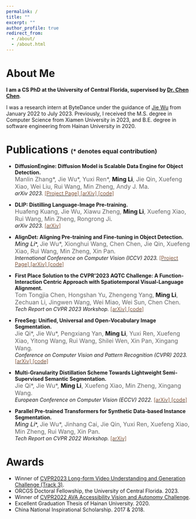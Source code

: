 ```yaml
---
permalink: /
title: ""
excerpt: ""
author_profile: true
redirect_from:
  - /about/
  - /about.html
---
```


# About Me
**I am a CS PhD at the University of Central Florida, supervised by [Dr. Chen Chen](https://www.crcv.ucf.edu/chenchen/index.html)**.

I was a research intern at ByteDance under the guidance of [Jie Wu](https://wujie1010.github.io/) from January 2022 to July 2023. Previously, I received the M.S. degree in Computer Science from Xiamen University in 2023, and B.E. degree in software engineering from Hainan University in 2020.

# Publications <font size=3>(* denotes equal contribution)</font>
* **DiffusionEngine: Diffusion Model is Scalable Data Engine for Object Detection.**<br> <font color="#666666" size=3>Manlin Zhang*, Jie Wu*, Yuxi Ren*, </font>**<font size=3>Ming Li</font>**<font color="#666666" size=3>, Jie Qin, Xuefeng Xiao, Wei Liu, Rui Wang, Min Zheng, Andy J. Ma</font>.<br>
*arXiv 2023.* [<font color="#86583D"> [Project Page] </font>](https://mettyz.github.io/DiffusionEngine/) [<font color="#86583D"> [arXiv] </font>](https://arxiv.org/abs/2309.03893) [<font color="#86583D"> [code] </font>](https://github.com/bytedance/DiffusionEngine)

* **DLIP: Distilling Language-Image Pre-training.**<br> <font color="#666666" size=3>Huafeng Kuang, Jie Wu, Xiawu Zheng, </font>**<font size=3>Ming Li</font>**<font color="#666666" size=3>, Xuefeng Xiao, Rui Wang, Min Zheng, Rongrong Ji</font>.<br>
*arXiv 2023.* [<font color="#86583D"> [arXiv] </font>](https://arxiv.org/abs/2308.12956)

* **AlignDet: Aligning Pre-training and Fine-tuning in Object Detection.**<br>
**<font size=3>Ming Li*</font>**, <font color="#666666"  size=3> Jie Wu*, Xionghui Wang, Chen Chen, Jie Qin, Xuefeng Xiao, Rui Wang, Min Zheng, Xin Pan</font>.<br>
*International Conference on Computer Vision (ICCV) 2023.* [<font color="#86583D"> [Project Page] </font>](https://liming-ai.github.io/AlignDet/) [<font color="#86583D"> [arXiv] </font>](https://arxiv.org/abs/2307.11077) [<font color="#86583D"> [code] </font>](https://github.com/liming-ai/AlignDet)

* **First Place Solution to the CVPR'2023 AQTC Challenge: A Function-Interaction Centric Approach with Spatiotemporal Visual-Language Alignment.**<br> <font color="#666666" size=3> Tom Tongjia Chen, Hongshan Yu, Zhengeng Yang,</font> **<font size=3> Ming Li</font>**<font color="#666666" size=3>, Zechuan Li, Jingwen Wang, Wei Miao, Wei Sun, Chen Chen</font>.<br>*Tech Report on CVPR 2023 Workshop.* [<font color="#86583D"> [arXiv] </font>](https://arxiv.org/abs/2306.13380) [<font color="#86583D"> [code] </font>](https://github.com/tomchen-ctj/CVPR23-LOVEU-AQTC)


* **FreeSeg: Unified, Universal and Open-Vocabulary Image Segmentation.**<br> <font color="#666666" size=3>Jie Qi*, Jie Wu*, Pengxiang Yan, </font>**<font size=3>Ming Li</font>**<font color="#666666" size=3>, Yuxi Ren, Xuefeng Xiao, Yitong Wang, Rui Wang, Shilei Wen, Xin Pan, Xingang Wang</font>.<br>
*Conference on Computer Vision and Pattern Recognition (CVPR) 2023.* [<font color="#86583D"> [arXiv] </font>](https://arxiv.org/abs/2303.17225) [<font color="#86583D"> [code] </font>](https://github.com/bytedance/FreeSeg)

* **Multi-Granularity Distillation Scheme Towards Lightweight Semi-Supervised Semantic Segmentation.**<br> <font color="#666666" font size=3>Jie Qi*, Jie Wu*, </font>**<font size=3>Ming Li</font>**<font color="#666666" font size=3>, Xuefeng Xiao, Min Zheng, Xingang Wang.</font><br>
*European Conference on Computer Vision (ECCV) 2022.* [<font color="#86583D"> [arXiv] </font>](https://arxiv.org/abs/2208.10169) [<font color="#86583D"> [code] </font>](https://github.com/JayQine/MGD-SSSS)

* **Parallel Pre-trained Transformers for Synthetic Data-based Instance Segmentation.**<br>
**<font size=3>Ming Li*</font>**, <font color="#666666" font size=3> Jie Wu*, Jinhang Cai, Jie Qin, Yuxi Ren, Xuefeng Xiao, Min Zheng, Rui Wang, Xin Pan</font>.<br>
*Tech Report on CVPR 2022 Workshop.* [<font color="#86583D"> [arXiv] </font>](https://arxiv.org/abs/2206.10845)


# Awards
* Winner of [CVPR2023 Long-form Video Understanding and Generation Challenge (Track 3)](https://sites.google.com/view/loveucvpr23/track3).
* ORCGS Doctoral Fellowship, the University of Central Florida. 2023.
* Winner of [CVPR2022 AVA Accessibility Vision and Autonomy Challenge](https://accessibility-cv.github.io/).
* Excellent Graduation Thesis of Hainan University. 2020.
* China National Inspirational Scholarship. 2017 & 2018.